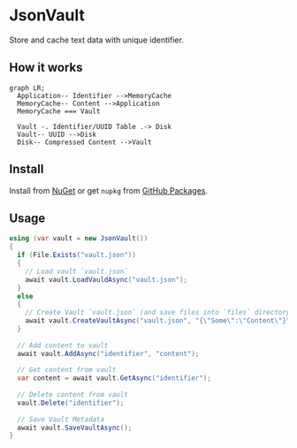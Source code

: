 # JsonVault
Store and cache text data with unique identifier.

## How it works

```mermaid
graph LR;
  Application-- Identifier -->MemoryCache
  MemoryCache-- Content -->Application
  MemoryCache === Vault
  
  Vault -. Identifier/UUID Table .-> Disk
  Vault-- UUID -->Disk
  Disk-- Compressed Content -->Vault
```

## Install

Install from [NuGet](https://www.nuget.org/packages/JsonVault/) or get `nupkg` from [GitHub Packages](https://github.com/mkaraki/JsonVault/packages/1663873).

## Usage

```csharp
using (var vault = new JsonVault())
{
  if (File.Exists("vault.json"))
  {
    // Load vault `vault.json`
    await vault.LoadVauldAsync("vault.json");
  }
  else
  {
    // Create Vault `vault.json` (and save files into `files` directory)
    await vault.CreateVaultAsync("vault.json", "{\"Some\":\"Content\"}");
  }
  
  // Add content to vault
  await vault.AddAsync("identifier", "content");
  
  // Get content from vault
  var content = await vault.GetAsync("identifier");
  
  // Delete content from vault
  vault.Delete("identifier");
  
  // Save Vault Metadata
  await vault.SaveVaultAsync();
}
```
